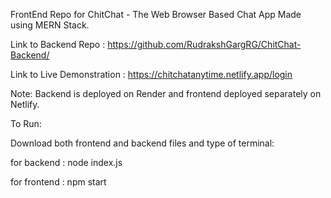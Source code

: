 FrontEnd Repo for ChitChat - The Web Browser Based Chat App Made using MERN Stack.

Link to Backend Repo : https://github.com/RudrakshGargRG/ChitChat-Backend/

Link to Live Demonstration : https://chitchatanytime.netlify.app/login

Note: Backend is deployed on Render and frontend deployed separately on Netlify.

To Run: 

Download both frontend and backend files and type of terminal:

for backend : node index.js 

for frontend : npm start
